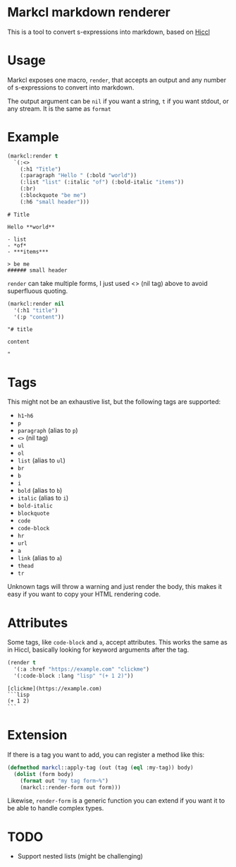 # Markcl markdown renderer

This is a tool to convert s-expressions into markdown, based on [Hiccl](https://github.com/garlic0x1/hiccl)

# Usage

Markcl exposes one macro, `render`, that accepts an output and any number of s-expressions to convert into markdown.

The output argument can be `nil` if you want a string, `t` if you want stdout, or any stream.  It is the same as `format`

# Example

```lisp
(markcl:render t
  `(:<>
    (:h1 "Title")
    (:paragraph "Hello " (:bold "world"))
    (:list "list" (:italic "of") (:bold-italic "items"))
    (:br)
    (:blockquote "be me")
    (:h6 "small header")))
```

```
# Title

Hello **world**

- list
- *of*
- ***items***

> be me
###### small header

```

`render` can take multiple forms, I just used <> (nil tag) above to avoid superfluous quoting.

```lisp
(markcl:render nil
  '(:h1 "title")
  '(:p "content"))
```

```
"# title

content

"
```

# Tags

This might not be an exhaustive list, but the following tags are supported:

- `h1`-`h6`
- `p`
- `paragraph` (alias to `p`)
- `<>` (nil tag)
- `ul`
- `ol`
- `list` (alias to `ul`)
- `br`
- `b`
- `i`
- `bold` (alias to `b`)
- `italic` (alias to `i`)
- `bold-italic`
- `blockquote`
- `code`
- `code-block`
- `hr`
- `url`
- `a`
- `link` (alias to `a`)
- `thead`
- `tr`

Unknown tags will throw a warning and just render the body, this makes it easy if you want to copy your HTML rendering code.

# Attributes

Some tags, like `code-block` and `a`, accept attributes.  This works the same as in Hiccl, basically looking for keyword arguments after the tag.

```lisp
(render t
  '(:a :href "https://example.com" "clickme")
  '(:code-block :lang "lisp" "(+ 1 2)"))
```

````
[clickme](https://example.com)
```lisp
(+ 1 2)
```
````

# Extension

If there is a tag you want to add, you can register a method like this:

```lisp
(defmethod markcl::apply-tag (out (tag (eql :my-tag)) body)
  (dolist (form body)
    (format out "my tag form~%")
    (markcl::render-form out form)))
```

Likewise, `render-form` is a generic function you can extend if you want it to be able to handle complex types.

# TODO

- Support nested lists (might be challenging)
